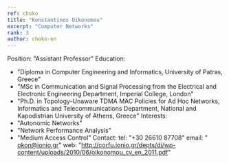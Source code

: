 ```yaml
---
ref: choko
title: "Konstantinos Oikonomou"
excerpt: "Computer Networks"
rank: 3
author: choko-en
---
```


Position: "Assistant Professor"
Education:
  - "Diploma in Computer Engineering and Informatics, University of Patras, Greece"
  - "MSc in Communication and Signal Processing from the Electrical and Electronic Engineering Department, Imperial College, London"
  - "Ph.D. in Topology-Unaware TDMA MAC Policies for Ad Hoc Networks, Informatics and Telecommunications Department, National and Kapodistrian University of Athens, Greece"
Interests:
  - "Autonomic Networks"
  - "Network Performance Analysis"
  - "Medium Access Control"
Contact:
  tel: "+30 26610 87708"
  email: "	okon@ionio.gr"
  web: "http://corfu.ionio.gr/depts/di/wp-content/uploads/2010/06/oikonomou_cv_en_2011.pdf"
